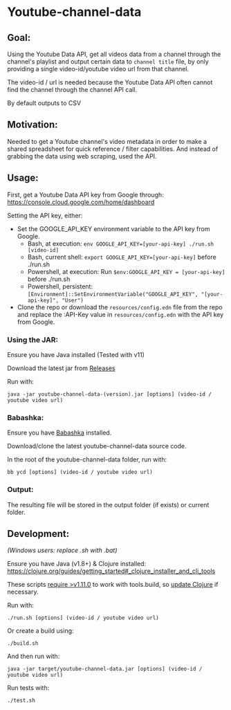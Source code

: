 # Youtube-channel-data

## Goal:
Using the Youtube Data API, get all videos data from a channel through the channel's playlist and output certain data to `channel title` file, by only providing a single video-id/youtube video url from that channel.

The video-id / url is needed because the Youtube Data API often cannot find the channel through the channel API call.

By default outputs to CSV

## Motivation:
Needed to get a Youtube channel's video metadata in order to make a shared spreadsheet for quick reference / filter capabilities.
And instead of grabbing the data using web scraping, used the API.

## Usage:

First, get a Youtube Data API key from Google through:
https://console.cloud.google.com/home/dashboard

Setting the API key, either:
- Set the GOOGLE_API_KEY environment variable to the API key from Google.
  - Bash, at execution: `env GOOGLE_API_KEY=[your-api-key] ./run.sh [video-id]`
  - Bash, current shell: `export GOOGLE_API_KEY=[your-api-key]` before ./run.sh
  - Powershell, at execution: Run `$env:GOOGLE_API_KEY = [your-api-key]` before ./run.sh
  - Powershell, persistent: `[Environment]::SetEnvironmentVariable("GOOGLE_API_KEY", "[your-api-key]", "User")`
- Clone the repo or download the `resources/config.edn` file from the repo and replace the :API-Key value in `resources/config.edn` with the API key from Google.

### Using the JAR:
Ensure you have Java installed (Tested with v11)

Download the latest jar from [Releases](https://github.com/naxels/youtube-channel-data/releases)

Run with:

`java -jar youtube-channel-data-(version).jar [options] (video-id / youtube video url)`

### Babashka:
Ensure you have [Babashka](https://babashka.org) installed.

Download/clone the latest youtube-channel-data source code.

In the root of the youtube-channel-data folder, run with:

`bb ycd [options] (video-id / youtube video url)`
### Output:

The resulting file will be stored in the output folder (if exists) or current folder.

## Development:

_(Windows users: replace .sh with .bat)_

Ensure you have Java (v1.8+) & Clojure installed: https://clojure.org/guides/getting_started#_clojure_installer_and_cli_tools

These scripts [require >v1.11.0](https://clojureverse.org/t/how-to-depend-on-tools-build/7916/2) to work with tools.build, so [update Clojure](https://www.clojure.org/guides/getting_started) if necessary.

Run with:

`./run.sh [options] (video-id / youtube video url)`

Or create a build using:

`./build.sh`

And then run with:

`java -jar target/youtube-channel-data.jar [options] (video-id / youtube video url)`

Run tests with:

`./test.sh`